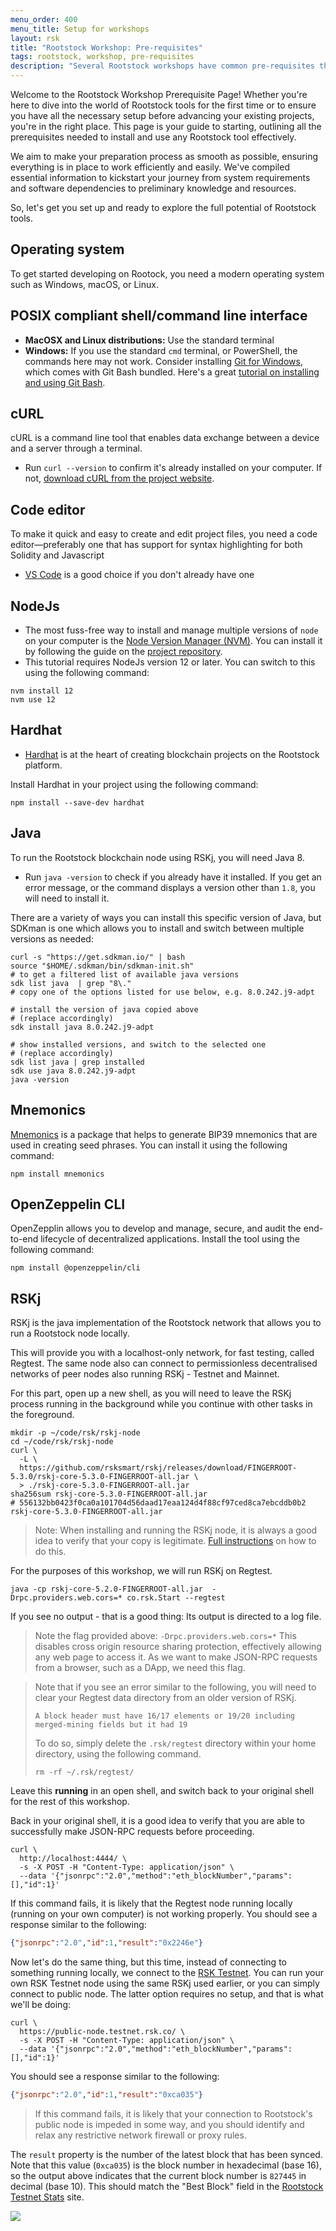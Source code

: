```yaml
---
menu_order: 400
menu_title: Setup for workshops
layout: rsk
title: "Rootstock Workshop: Pre-requisites"
tags: rootstock, workshop, pre-requisites
description: "Several Rootstock workshops have common pre-requisites that you will need to have set up or configured on your system before proceeding. Here are some detailed instructions on how to prepare ahead of your next workshop."
---
```

Welcome to the Rootstock Workshop Prerequisite Page! Whether you're here to dive into the world of Rootstock tools for the first time or to ensure you have all the necessary setup before advancing your existing projects, you're in the right place. This page is your guide to starting, outlining all the prerequisites needed to install and use any Rootstock tool effectively.

We aim to make your preparation process as smooth as possible, ensuring everything is in place to work efficiently and easily. We've compiled essential information to kickstart your journey from system requirements and software dependencies to preliminary knowledge and resources.

So, let's get you set up and ready to explore the full potential of Rootstock tools.

## Operating system

To get started developing on Rootock, you need a modern operating system such as Windows, macOS, or Linux.

## POSIX compliant shell/command line interface

- **MacOSX and Linux distributions:** Use the standard terminal
- **Windows:** If you use the standard `cmd` terminal, or PowerShell, the commands here may not work. Consider installing [Git for Windows](https://gitforwindows.org/), which comes with Git Bash bundled. Here's a great [tutorial on installing and using Git Bash](https://www.atlassian.com/git/tutorials/git-bash).

## cURL

cURL is a command line tool that enables data exchange between a device and a server through a terminal.

- Run `curl --version` to confirm it's already installed on your computer. If not, [download cURL from the project website](https://curl.haxx.se/download.html).

## Code editor

To make it quick and easy to create and edit project files, you need a code editor—preferably one that has support for syntax highlighting for both Solidity and Javascript

- [VS Code](https://code.visualstudio.com) is a good choice if you don't already have one

## NodeJs

- The most fuss-free way to install and manage multiple versions of `node` on your computer is the [Node Version Manager (NVM)](https://github.com/nvm-sh/nvm). You can install it by following the guide on the [project repository](https://github.com/nvm-sh/nvm?tab=readme-ov-file#installing-and-updating).
- This tutorial requires NodeJs version 12 or later. You can switch to this using the following command:

```shell
nvm install 12
nvm use 12
```

## Hardhat

- [Hardhat](https://hardhat.org/hardhat-runner/docs/getting-started) is at the heart of creating blockchain projects on the Rootstock platform.

Install Hardhat in your project using the following command:

```shell
npm install --save-dev hardhat
```

## Java

To run the Rootstock blockchain node using RSKj, you will need Java 8. 

* Run `java -version` to check if you already have it installed. If you get an error message, or the command displays a version other than `1.8`, you will need to install it.

There are a variety of ways you can install this specific version of Java, but SDKman is one which allows you to install and switch between multiple versions as needed:

```shell
curl -s "https://get.sdkman.io/" | bash
source "$HOME/.sdkman/bin/sdkman-init.sh"
# to get a filtered list of available java versions
sdk list java  | grep "8\."
# copy one of the options listed for use below, e.g. 8.0.242.j9-adpt

# install the version of java copied above
# (replace accordingly)
sdk install java 8.0.242.j9-adpt

# show installed versions, and switch to the selected one
# (replace accordingly)
sdk list java | grep installed
sdk use java 8.0.242.j9-adpt
java -version

```

## Mnemonics

[Mnemonics](https://www.npmjs.com/package/mnemonics) is a package that helps to generate BIP39 mnemonics that are used in creating seed phrases.
You can install it using the following command:

```shell
npm install mnemonics
```

## OpenZeppelin CLI

OpenZepplin allows you to develop and manage, secure, and audit the end-to-end lifecycle of decentralized applications.
Install the tool using the following command:

```shell
npm install @openzeppelin/cli
```

## RSKj

RSKj is the java implementation of the Rootstock network that allows you to run a Rootstock node locally.

This will provide you with a localhost-only network, for fast testing, called Regtest.
The same node also can connect to permissionless decentralised networks of peer nodes also running RSKj - Testnet and Mainnet.

For this part, open up a new shell, as you will need to leave the RSKj process running in the background while you continue with other tasks in the foreground.

```shell
mkdir -p ~/code/rsk/rskj-node
cd ~/code/rsk/rskj-node
curl \
  -L \
  https://github.com/rsksmart/rskj/releases/download/FINGERROOT-5.3.0/rskj-core-5.3.0-FINGERROOT-all.jar \
  > ./rskj-core-5.3.0-FINGERROOT-all.jar
sha256sum rskj-core-5.3.0-FINGERROOT-all.jar
# 556132bb0423f0ca0a101704d56daad17eaa124d4f88cf97ced8ca7ebcddb0b2 rskj-core-5.3.0-FINGERROOT-all.jar
```

> Note: When installing and running the RSKj node, it is always a good idea to verify that your copy is legitimate.
> [Full instructions](https://developers.rsk.co/rsk/node/contribute/verify/ "Verify authenticity of RskJ source code and its binary dependencies") on how to do this.

For the purposes of this workshop, we will run RSKj on Regtest.

```shell
java -cp rskj-core-5.2.0-FINGERROOT-all.jar  -Drpc.providers.web.cors=* co.rsk.Start --regtest
```

If you see no output - that is a good thing:
Its output is directed to a log file.

> Note the flag provided above: `-Drpc.providers.web.cors=*`
> This disables cross origin resource sharing protection, effectively allowing any web page to access it.
> As we want to make JSON-RPC requests from a browser, such as a DApp, we need this flag.

> Note that if you see an error similar to the following, you will need to clear your Regtest data directory from an older version of RSKj.
>
> ```
> A block header must have 16/17 elements or 19/20 including merged-mining fields but it had 19
> ```
>
> To do so, simply delete the `.rsk/regtest` directory within your home directory, using the following command.
>
> ```shell
> rm -rf ~/.rsk/regtest/
> ```

Leave this **running** in an open shell, and switch back to your original shell for the rest of this workshop.

Back in your original shell, it is a good idea to verify that you are able to successfully make JSON-RPC requests before proceeding.

```shell
curl \
  http://localhost:4444/ \
  -s -X POST -H "Content-Type: application/json" \
  --data '{"jsonrpc":"2.0","method":"eth_blockNumber","params":[],"id":1}'
```

If this command fails, it is likely that the Regtest node running locally (running on your own computer) is not working properly.
You should see a response similar to the following:

```json
{"jsonrpc":"2.0","id":1,"result":"0x2246e"}
```

Now let's do the same thing, but this time, instead of connecting to something running locally, we connect to the [RSK Testnet](https://stats.testnet.rsk.co/).
You can run your own RSK Testnet node using the same RSKj used earlier, or you can simply connect to public node.
The latter option requires no setup, and that is what we'll be doing:

```shell
curl \
  https://public-node.testnet.rsk.co/ \
  -s -X POST -H "Content-Type: application/json" \
  --data '{"jsonrpc":"2.0","method":"eth_blockNumber","params":[],"id":1}'
```

You should see a response similar to the following:

```json
{"jsonrpc":"2.0","id":1,"result":"0xca035"}
```

> If this command fails, it is likely that your connection to Rootstock's public node is impeded in some way, and you should identify and relax any restrictive network firewall or proxy rules.

The `result` property is the number of the latest block that has been synced.
Note that this value (`0xca035`) is the block number in hexadecimal (base 16), so the output above indicates that the current block number is `827445` in decimal (base 10).
This should match the "Best Block" field in the [Rootstock Testnet Stats](https://stats.testnet.rsk.co/) site.

![](img/stats-testnet-block-number.png)
